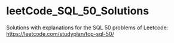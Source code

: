 # leetCode_SQL_50_Solutions
Solutions with explanations for the SQL 50 problems of Leetcode: https://leetcode.com/studyplan/top-sql-50/
